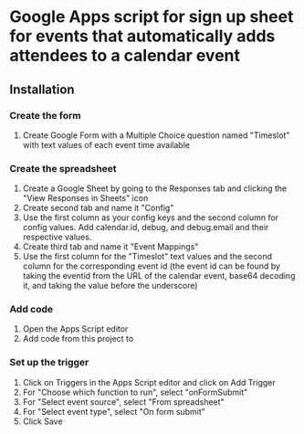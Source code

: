 # Google Apps script for sign up sheet for events that automatically adds attendees to a calendar event

## Installation

### Create the form
1. Create Google Form with a Multiple Choice question named "Timeslot" with text values of each event time available

### Create the spreadsheet
1. Create a Google Sheet by going to the Responses tab and clicking the "View Responses in Sheets" icon
1. Create second tab and name it "Config"
1. Use the first column as your config keys and the second column for config values. Add calendar.id, debug, and debug.email and their respective values.
1. Create third tab and name it "Event Mappings"
1. Use the first column for the "Timeslot" text values and the second column for the corresponding event id (the event id can be found by taking the eventid from the URL of the calendar event, base64 decoding it, and taking the value before the underscore)

### Add code
1. Open the Apps Script editor
1. Add code from this project to

### Set up the trigger
1. Click on Triggers in the Apps Script editor and click on Add Trigger
1. For "Choose which function to run", select "onFormSubmit"
1. For "Select event source", select "From spreadsheet"
1. For "Select event type", select "On form submit"
1. Click Save
